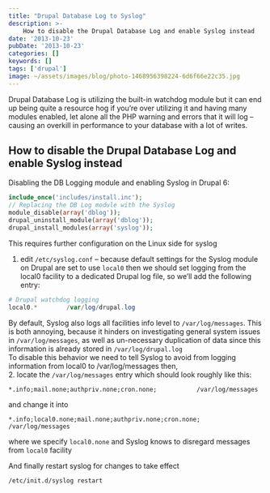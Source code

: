```yaml
---
title: "Drupal Database Log to Syslog"
description: >-
    How to disable the Drupal Database Log and enable Syslog instead
date: '2013-10-23'
pubDate: '2013-10-23'
categories: []
keywords: []
tags: ['drupal']
image: ~/assets/images/blog/photo-1468956398224-6d6f66e22c35.jpg
---
```


Drupal Database Log is utilizing the built-in watchdog module but it can end up being quite a resource hog if you’re over utilizing it and having many modules enabled, let alone all the PHP warning and errors that it will log – causing an overkill in performance to your database with a lot of writes.

## How to disable the Drupal Database Log and enable Syslog instead

Disabling the DB Logging module and enabling Syslog in Drupal 6:

```php
include_once('includes/install.inc');
// Replacing the DB Log module with the Syslog
module_disable(array('dblog'));
drupal_uninstall_module(array('dblog'));
drupal_install_modules(array('syslog'));
```

This requires further configuration on the Linux side for syslog  
1. edit `/etc/syslog.conf` – because default settings for the Syslog module on Drupal are set to use `local0` then we should set logging from the local0 facility to a dedicated Drupal log file, so we’ll add the following entry:

```php
# Drupal watchdog logging
local0.*        /var/log/drupal.log
```

By default, Syslog also logs all facilities info level to `/var/log/messages`. This is both annoying, because it hinders on investigating general system issues in `/var/log/messages`, as well as un-necessary duplication of data since this information is already stored in `/var/log/drupal.log`  
To disable this behavior we need to tell Syslog to avoid from logging information from local0 to /var/log/messages then,  
2. locate the `/var/log/messages` entry which should look roughly like this:

```
*.info;mail.none;authpriv.none;cron.none;           /var/log/messages
```

and change it into

```
*.info;local0.none;mail.none;authpriv.none;cron.none;           /var/log/messages
```

where we specify `local0.none` and Syslog knows to disregard messages from `local0` facility

And finally restart syslog for changes to take effect

```
/etc/init.d/syslog restart
```